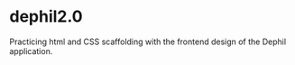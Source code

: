 # dephil2.0
Practicing html and CSS scaffolding with the frontend design of the Dephil application. 
